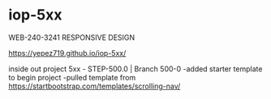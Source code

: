 # iop-5xx
WEB-240-3241 RESPONSIVE DESIGN

https://yepez719.github.io/iop-5xx/

inside out project 5xx - STEP-500.0 | Branch 500-0
-added starter template to begin project
-pulled template from https://startbootstrap.com/templates/scrolling-nav/
